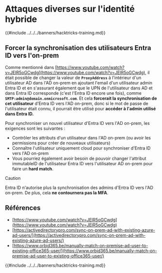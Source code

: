 # Attaques diverses sur l'identité hybride

{{#include ../../../banners/hacktricks-training.md}}


## Forcer la synchronisation des utilisateurs Entra ID vers l'on-prem

Comme mentionné dans [https://www.youtube.com/watch?v=JEIR5oGCwdg](https://www.youtube.com/watch?v=JEIR5oGCwdg), il était possible de changer la valeur de **`ProxyAddress`** à l'intérieur d'un utilisateur AD dans l'AD on-prem en ajoutant l'email d'un utilisateur admin Entra ID et en s'assurant également que le UPN de l'utilisateur dans AD et dans Entra ID corresponde (c'est l'Entra ID encore une fois), comme **`SMTP:admin@domain.onmicrosoft.com`**. Et cela **forcerait la synchronisation de cet utilisateur** d'Entra ID vers l'AD on-prem, donc si le mot de passe de l'utilisateur était connu, il pourrait être utilisé pour **accéder à l'admin utilisé dans Entra ID.**

Pour synchroniser un nouvel utilisateur d'Entra ID vers l'AD on-prem, les exigences sont les suivantes :

- Contrôler les attributs d'un utilisateur dans l'AD on-prem (ou avoir les permissions pour créer de nouveaux utilisateurs)
- Connaître l'utilisateur uniquement cloud pour synchroniser d'Entra ID vers l'AD on-prem
- Vous pourriez également avoir besoin de pouvoir changer l'attribut immutableID de l'utilisateur Entra ID vers l'utilisateur AD on-prem pour faire un **hard match**.


> [!CAUTION]
> Entra ID n'autorise plus la synchronisation des admins d'Entra ID vers l'AD on-prem.
> De plus, cela **ne contournera pas la MFA**.



## Références

- [https://www.youtube.com/watch?v=JEIR5oGCwdg](https://www.youtube.com/watch?v=JEIR5oGCwdg)
- [https://activedirectorypro.com/sync-on-prem-ad-with-existing-azure-ad-users/](https://activedirectorypro.com/sync-on-prem-ad-with-existing-azure-ad-users/)
- [https://www.orbid365.be/manually-match-on-premise-ad-user-to-existing-office365-user/](https://www.orbid365.be/manually-match-on-premise-ad-user-to-existing-office365-user/)

{{#include ../../../banners/hacktricks-training.md}}
